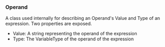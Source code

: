 ### Operand

A class used internally for describing an Operand's Value and Type of an expression. Two properties are exposed.

- Value: A string representing the operand of the expression
- Type: The VariableType of the operand of the expression
